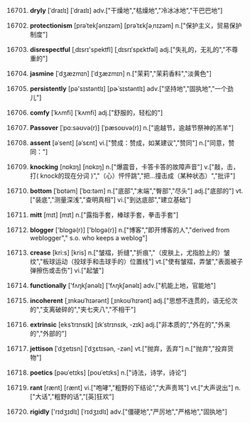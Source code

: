 16701. **dryly**
[ˈdraɪlɪ]  [ˈdraɪlɪ]
adv.["干燥地","枯燥地","冷冰冰地","干巴巴地"]  

16702. **protectionism**
[prəˈtekʃənɪzəm]  [prəˈtɛkʃəˌnɪzəm]
n.["保护主义，贸易保护制度"]  

16703. **disrespectful**
[ˌdɪsrɪ'spektfl]  [ˌdɪsrɪˈspɛktfəl]
adj.["失礼的，无礼的","不尊重的"]  

16704. **jasmine**
[ˈdʒæzmɪn]  [ˈdʒæzmɪn]
n.["茉莉","茉莉香料","淡黄色"]  

16705. **persistently**
[pə'sɪstəntlɪ]  [pɚˈsɪstəntlɪ]
adv.["坚持地","固执地","一个劲儿"]  

16706. **comfy**
[ˈkʌmfi]  [ˈkʌmfi]
adj.["舒服的，轻松的"]  

16707. **Passover**
[ˈpɑ:səʊvə(r)]  [ˈpæsoʊvə(r)]
n.["逾越节，逾越节祭神的羔羊"]  

16708. **assent**
[əˈsent]  [əˈsɛnt]
vi.["赞成：赞成，如某建议","赞同"]  n.["同意，赞同："]  

16709. **knocking**
[nɒkɪŋ]  [nɒkɪŋ]
n.["爆震音，卡答卡答的故障声音"]  v.["敲，击，打( knock的现在分词 )","（心）怦怦跳","把…撞击成（某种状态）","批评"]  

16710. **bottom**
[ˈbɒtəm]  [ˈbɑ:təm]
n.["底部","末端","臀部","尽头"]  adj.["底部的"]  vt.["装底","测量深浅","查明真相"]  vi.["到达底部","建立基础"]  

16711. **mitt**
[mɪt]  [mɪt]
n.["露指手套，棒球手套，拳击手套"]  

16712. **blogger**
['blɒɡə(r)]  ['blɒɡə(r)]
n.["博客","即开博客的人","derived from weblogger"," s.o. who keeps a weblog"]  

16713. **crease**
[kri:s]  [kris]
n.["皱褶，折缝","折痕","（皮肤上，尤指脸上的）皱纹","板球运动（投球手和击球手的）位置线"]  vt.["使有皱褶，弄皱","表面被子弹擦伤或击伤"]  vi.["起皱"]  

16714. **functionally**
['fʌŋkʃənəlɪ]  ['fʌŋkʃənəlɪ]
adv.["机能上地，官能地"]  

16715. **incoherent**
[ˌɪnkəʊˈhɪərənt]  [ˌɪnkoʊˈhɪrənt]
adj.["思想不连贯的，语无伦次的","支离破碎的","夹七夹八","不相干"]  

16716. **extrinsic**
[eksˈtrɪnsɪk]  [ɪkˈstrɪnsɪk, -zɪk]
adj.["非本质的","外在的","外来的","外部的"]  

16717. **jettison**
[ˈdʒetɪsn]  [ˈdʒɛtɪsən, -zən]
vt.["抛弃，丢弃"]  n.["抛弃","投弃货物"]  

16718. **poetics**
[pəʊˈetɪks]  [poʊˈetɪks]
n.["诗法，诗学，诗论"]  

16719. **rant**
[rænt]  [rænt]
vi.["咆哮","粗野的下结论","大声责骂"]  vt.["大声说出"]  n.["大话","粗野的话","[英]狂欢"]  

16720. **rigidly**
['rɪdʒɪdlɪ]  [ˈrɪdʒɪdlɪ]
adv.["僵硬地","严厉地","严格地","固执地"]  

